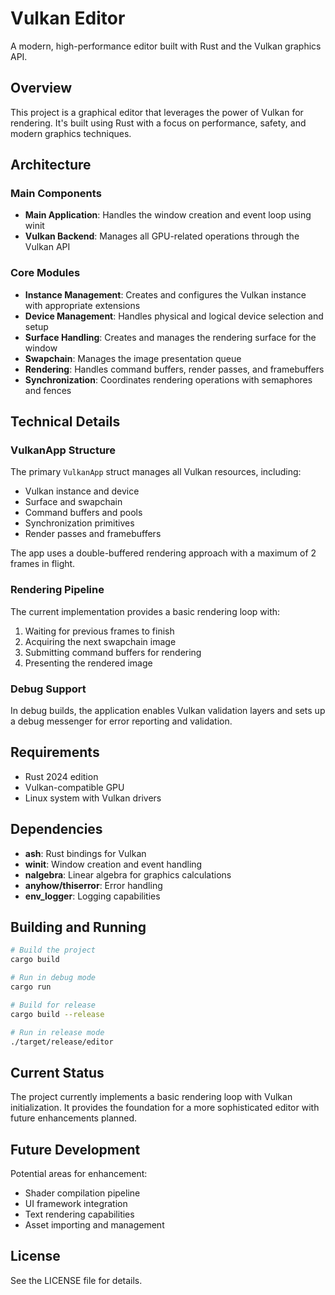 # Vulkan Editor

A modern, high-performance editor built with Rust and the Vulkan graphics API.

## Overview

This project is a graphical editor that leverages the power of Vulkan for rendering. It's built using Rust with a focus on performance, safety, and modern graphics techniques.

## Architecture

### Main Components

- **Main Application**: Handles the window creation and event loop using winit
- **Vulkan Backend**: Manages all GPU-related operations through the Vulkan API

### Core Modules

- **Instance Management**: Creates and configures the Vulkan instance with appropriate extensions
- **Device Management**: Handles physical and logical device selection and setup
- **Surface Handling**: Creates and manages the rendering surface for the window
- **Swapchain**: Manages the image presentation queue
- **Rendering**: Handles command buffers, render passes, and framebuffers
- **Synchronization**: Coordinates rendering operations with semaphores and fences

## Technical Details

### VulkanApp Structure

The primary `VulkanApp` struct manages all Vulkan resources, including:

- Vulkan instance and device
- Surface and swapchain
- Command buffers and pools
- Synchronization primitives
- Render passes and framebuffers

The app uses a double-buffered rendering approach with a maximum of 2 frames in flight.

### Rendering Pipeline

The current implementation provides a basic rendering loop with:

1. Waiting for previous frames to finish
2. Acquiring the next swapchain image
3. Submitting command buffers for rendering
4. Presenting the rendered image

### Debug Support

In debug builds, the application enables Vulkan validation layers and sets up a debug messenger for error reporting and validation.

## Requirements

- Rust 2024 edition
- Vulkan-compatible GPU
- Linux system with Vulkan drivers

## Dependencies

- **ash**: Rust bindings for Vulkan
- **winit**: Window creation and event handling
- **nalgebra**: Linear algebra for graphics calculations
- **anyhow/thiserror**: Error handling
- **env_logger**: Logging capabilities

## Building and Running

```bash
# Build the project
cargo build

# Run in debug mode
cargo run

# Build for release
cargo build --release

# Run in release mode
./target/release/editor
```

## Current Status

The project currently implements a basic rendering loop with Vulkan initialization. It provides the foundation for a more sophisticated editor with future enhancements planned.

## Future Development

Potential areas for enhancement:

- Shader compilation pipeline
- UI framework integration
- Text rendering capabilities
- Asset importing and management

## License

See the LICENSE file for details.
